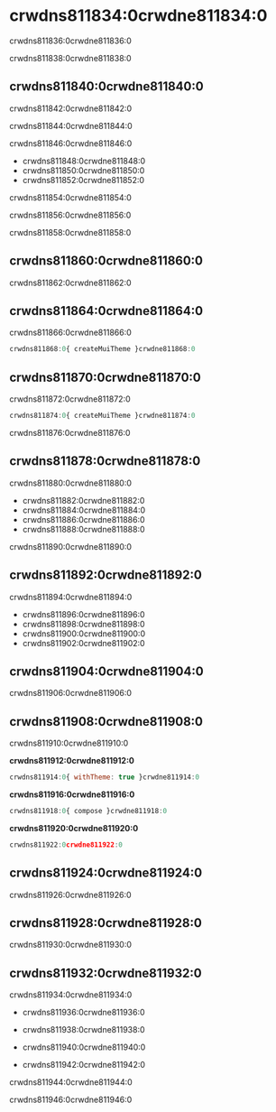 # crwdns811834:0crwdne811834:0

<p class="description">crwdns811836:0crwdne811836:0</p>

crwdns811838:0crwdne811838:0

## crwdns811840:0crwdne811840:0

crwdns811842:0crwdne811842:0

crwdns811844:0crwdne811844:0

crwdns811846:0crwdne811846:0

- crwdns811848:0crwdne811848:0
- crwdns811850:0crwdne811850:0
- crwdns811852:0crwdne811852:0

crwdns811854:0crwdne811854:0

crwdns811856:0crwdne811856:0

crwdns811858:0crwdne811858:0

## crwdns811860:0crwdne811860:0

crwdns811862:0crwdne811862:0

## crwdns811864:0crwdne811864:0

crwdns811866:0crwdne811866:0

```js
crwdns811868:0{ createMuiTheme }crwdne811868:0
```

## crwdns811870:0crwdne811870:0

crwdns811872:0crwdne811872:0

```js
crwdns811874:0{ createMuiTheme }crwdne811874:0
```

crwdns811876:0crwdne811876:0

## crwdns811878:0crwdne811878:0

crwdns811880:0crwdne811880:0

- crwdns811882:0crwdne811882:0
- crwdns811884:0crwdne811884:0
- crwdns811886:0crwdne811886:0
- crwdns811888:0crwdne811888:0

crwdns811890:0crwdne811890:0

## crwdns811892:0crwdne811892:0

crwdns811894:0crwdne811894:0

- crwdns811896:0crwdne811896:0
- crwdns811898:0crwdne811898:0
- crwdns811900:0crwdne811900:0
- crwdns811902:0crwdne811902:0

## crwdns811904:0crwdne811904:0

crwdns811906:0crwdne811906:0

## crwdns811908:0crwdne811908:0

crwdns811910:0crwdne811910:0

**crwdns811912:0crwdne811912:0**

```js
crwdns811914:0{ withTheme: true }crwdne811914:0
```

**crwdns811916:0crwdne811916:0**

```js
crwdns811918:0{ compose }crwdne811918:0
```

**crwdns811920:0crwdne811920:0**

```js
crwdns811922:0crwdne811922:0
```

## crwdns811924:0crwdne811924:0

crwdns811926:0crwdne811926:0

## crwdns811928:0crwdne811928:0

crwdns811930:0crwdne811930:0

## crwdns811932:0crwdne811932:0

crwdns811934:0crwdne811934:0

- crwdns811936:0crwdne811936:0
- crwdns811938:0crwdne811938:0
- crwdns811940:0crwdne811940:0
- crwdns811942:0crwdne811942:0</li> </ul>
    
    crwdns811944:0crwdne811944:0
    
    crwdns811946:0crwdne811946:0